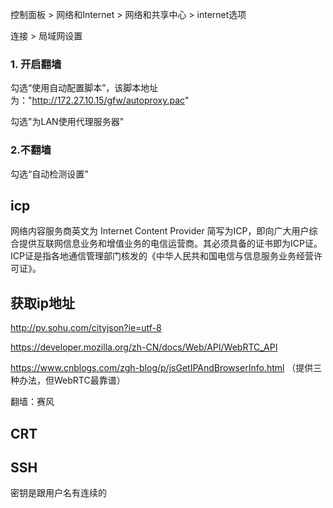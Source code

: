 控制面板 > 网络和Internet > 网络和共享中心 > internet选项

连接 > 局域网设置


### 1. 开启翻墙
勾选“使用自动配置脚本”，该脚本地址为："http://172.27.10.15/gfw/autoproxy.pac"

勾选"为LAN使用代理服务器"

### 2.不翻墙
勾选“自动检测设置”

## icp
网络内容服务商英文为 Internet Content Provider 简写为ICP，即向广大用户综合提供互联网信息业务和增值业务的电信运营商。其必须具备的证书即为ICP证。
ICP证是指各地通信管理部门核发的《中华人民共和国电信与信息服务业务经营许可证》。


## 获取ip地址
http://pv.sohu.com/cityjson?ie=utf-8

https://developer.mozilla.org/zh-CN/docs/Web/API/WebRTC_API

https://www.cnblogs.com/zgh-blog/p/jsGetIPAndBrowserInfo.html  （提供三种办法，但WebRTC最靠谱）

翻墙：赛风


## CRT

## SSH
密钥是跟用户名有连续的